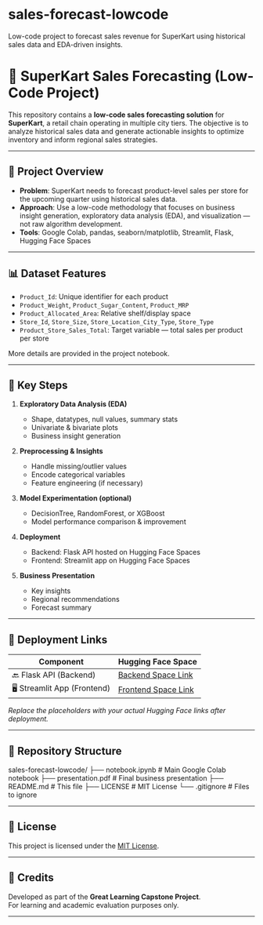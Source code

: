 # sales-forecast-lowcode
Low-code project to forecast sales revenue for SuperKart using historical sales data and EDA-driven insights.
# 🛒 SuperKart Sales Forecasting (Low-Code Project)

This repository contains a **low-code sales forecasting solution** for **SuperKart**, a retail chain operating in multiple city tiers. The objective is to analyze historical sales data and generate actionable insights to optimize inventory and inform regional sales strategies.

---

## 📌 Project Overview

- **Problem**: SuperKart needs to forecast product-level sales per store for the upcoming quarter using historical sales data.
- **Approach**: Use a low-code methodology that focuses on business insight generation, exploratory data analysis (EDA), and visualization — not raw algorithm development.
- **Tools**: Google Colab, pandas, seaborn/matplotlib, Streamlit, Flask, Hugging Face Spaces

---

## 📊 Dataset Features

- `Product_Id`: Unique identifier for each product
- `Product_Weight`, `Product_Sugar_Content`, `Product_MRP`
- `Product_Allocated_Area`: Relative shelf/display space
- `Store_Id`, `Store_Size`, `Store_Location_City_Type`, `Store_Type`
- `Product_Store_Sales_Total`: Target variable — total sales per product per store

More details are provided in the project notebook.

---

## 🧠 Key Steps

1. **Exploratory Data Analysis (EDA)**  
   - Shape, datatypes, null values, summary stats
   - Univariate & bivariate plots  
   - Business insight generation

2. **Preprocessing & Insights**  
   - Handle missing/outlier values  
   - Encode categorical variables  
   - Feature engineering (if necessary)

3. **Model Experimentation (optional)**  
   - DecisionTree, RandomForest, or XGBoost  
   - Model performance comparison & improvement

4. **Deployment**  
   - Backend: Flask API hosted on Hugging Face Spaces  
   - Frontend: Streamlit app on Hugging Face Spaces  

5. **Business Presentation**  
   - Key insights  
   - Regional recommendations  
   - Forecast summary

---

## 🚀 Deployment Links

| Component | Hugging Face Space |
|----------|-------------------|
| 🔙 Flask API (Backend) | [Backend Space Link](#) |
| 🖥️ Streamlit App (Frontend) | [Frontend Space Link](#) |

*Replace the placeholders with your actual Hugging Face links after deployment.*

---

## 📁 Repository Structure

sales-forecast-lowcode/
├── notebook.ipynb # Main Google Colab notebook
├── presentation.pdf # Final business presentation
├── README.md # This file
├── LICENSE # MIT License
└── .gitignore # Files to ignore

---

## 📄 License

This project is licensed under the [MIT License](LICENSE).

---

## 🤝 Credits

Developed as part of the **Great Learning Capstone Project**.  
For learning and academic evaluation purposes only.

---

